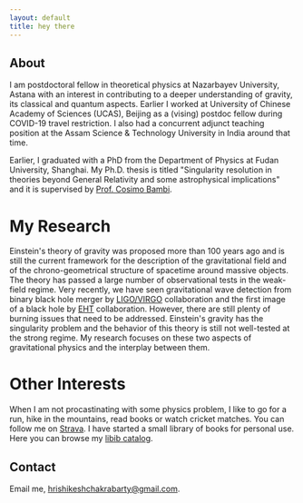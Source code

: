 ```yaml
---
layout: default
title: hey there
---
```


## About
I am postdoctoral fellow in theoretical physics at Nazarbayev University,
Astana with an interest in contributing to a deeper understanding of gravity,
its classical and quantum aspects. Earlier I worked at University of
Chinese Academy of Sciences (UCAS), Beijing as a (vising) postdoc fellow
during COVID-19 travel restriction. I also had a concurrent adjunct teaching
position at the Assam Science & Technology University in India around that time.

Earlier, I graduated with a PhD from the Department of Physics at Fudan University, Shanghai.
My Ph.D. thesis is titled "Singularity resolution in theories beyond General Relativity
and some astrophysical implications" and it is supervised
by [Prof. Cosimo Bambi](http://www.physics.fudan.edu.cn/tps/people/bambi/Site/Home.html).


My Research
======

Einstein's theory of gravity was proposed more than 100 years
ago and is still the current framework for the description of
the gravitational field and of the chrono-geometrical structure of
spacetime around massive objects. The theory has passed a large number
of observational tests in the weak-field regime. Very recently, we have
seen gravitational wave detection from binary black hole merger
by [LIGO/VIRGO](https://www.ligo.org/) collaboration and
the first image of a black hole by [EHT](https://eventhorizontelescope.org/)
collaboration. However, there are still plenty of burning issues that need to be addressed.
Einstein's gravity has the singularity problem and the behavior of this theory is
still not well-tested at the strong regime. My research focuses on these two aspects
of gravitational physics and the interplay between them.

Other Interests
========

When I am not procastinating with some physics problem,
I like to go for a run, hike in the mountains, read books or
watch cricket matches. You can follow me on [Strava](https://www.strava.com/athletes/62170179).
 I have started a small library of books for personal use.
  Here you can browse my [libib catalog](https://hrishikesh.libib.com/).


## Contact
Email me, [hrishikeshchakrabarty@gmail.com](mailto:hrishikeshchakrabarty@gmail.com).
